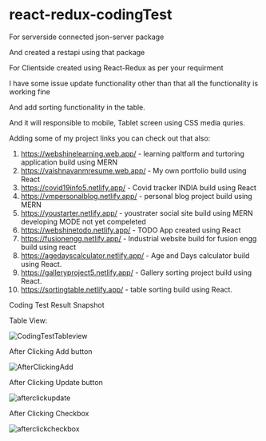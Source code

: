 # react-redux-codingTest

For serverside connected json-server package

And created a restapi using that package

For Clientside created using React-Redux as per your requirment

I have some issue update functionality other than that all the functionality is working fine

And add sorting functionality in the table.

And it will responsible to mobile, Tablet screen using CSS media quries.

Adding some of my project links you can check out that also:

1. https://webshinelearning.web.app/ - learning paltform and turtoring application build using MERN
2. https://vaishnavanmresume.web.app/ - My own portfolio build using React
3. https://covid19info5.netlify.app/ - Covid tracker INDIA build using React
4. https://vmpersonalblog.netlify.app/ - personal blog project build using MERN
5. https://youstarter.netlify.app/ - youstrater social site build using MERN developing MODE not yet compeleted
6. https://webshinetodo.netlify.app/ - TODO App created using React
7. https://fusionengg.netlify.app/ - Industrial website build for fusion engg build using react
8. https://agedayscalculator.netlify.app/ - Age and Days calculator build using React.
9. https://galleryproject5.netlify.app/ - Gallery sorting project build using React.
10. https://sortingtable.netlify.app/ - table sorting build using React.

Coding Test Result Snapshot

Table View:

![CodingTestTableview](https://user-images.githubusercontent.com/47113916/121391123-a7de9d00-c96b-11eb-83c0-a76609016aed.png)

After Clicking Add button

![AfterClickingAdd](https://user-images.githubusercontent.com/47113916/121391428-fbe98180-c96b-11eb-8330-9244accb4f7a.png)

After Clicking Update button

![afterclickupdate](https://user-images.githubusercontent.com/47113916/121391797-64386300-c96c-11eb-98bf-b9b169061281.png)

After Clicking Checkbox

![afterclickcheckbox](https://user-images.githubusercontent.com/47113916/121392181-c7c29080-c96c-11eb-967f-1f2846e485e8.png)




